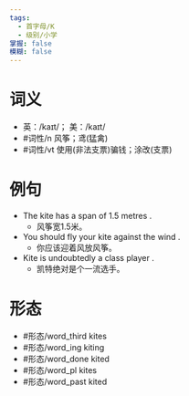 ```yaml
---
tags:
  - 首字母/K
  - 级别/小学
掌握: false
模糊: false
---
```

# 词义
- 英：/kaɪt/； 美：/kaɪt/
- #词性/n  风筝；鸢(猛禽)
- #词性/vt  使用(非法支票)骗钱；涂改(支票)
# 例句
- The kite has a span of 1.5 metres .
	- 风筝宽1.5米。
- You should fly your kite against the wind .
	- 你应该迎着风放风筝。
- Kite is undoubtedly a class player .
	- 凯特绝对是个一流选手。
# 形态
- #形态/word_third kites
- #形态/word_ing kiting
- #形态/word_done kited
- #形态/word_pl kites
- #形态/word_past kited
